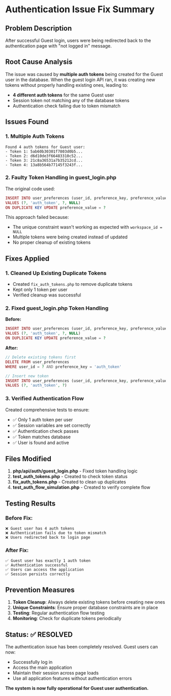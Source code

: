 # Authentication Issue Fix Summary

## Problem Description

After successful Guest login, users were being redirected back to the authentication page with "not logged in" message.

## Root Cause Analysis

The issue was caused by **multiple auth tokens** being created for the Guest user in the database. When the guest login API ran, it was creating new tokens without properly handling existing ones, leading to:

- **4 different auth tokens** for the same Guest user
- Session token not matching any of the database tokens
- Authentication check failing due to token mismatch

## Issues Found

### 1. Multiple Auth Tokens

```
Found 4 auth tokens for Guest user:
- Token 1: 5ab60b30301f7803d0b5...
- Token 2: d6d10de3f66483310c52...
- Token 3: 21c8a36531a7b35212cd...
- Token 4: 13a8b564b77145f3243f...
```

### 2. Faulty Token Handling in guest_login.php

The original code used:

```php
INSERT INTO user_preferences (user_id, preference_key, preference_value, workspace_id)
VALUES (?, 'auth_token', ?, NULL)
ON DUPLICATE KEY UPDATE preference_value = ?
```

This approach failed because:

- The unique constraint wasn't working as expected with `workspace_id = NULL`
- Multiple tokens were being created instead of updated
- No proper cleanup of existing tokens

## Fixes Applied

### 1. Cleaned Up Existing Duplicate Tokens

- Created `fix_auth_tokens.php` to remove duplicate tokens
- Kept only 1 token per user
- Verified cleanup was successful

### 2. Fixed guest_login.php Token Handling

**Before:**

```php
INSERT INTO user_preferences (user_id, preference_key, preference_value, workspace_id)
VALUES (?, 'auth_token', ?, NULL)
ON DUPLICATE KEY UPDATE preference_value = ?
```

**After:**

```php
// Delete existing tokens first
DELETE FROM user_preferences
WHERE user_id = ? AND preference_key = 'auth_token'

// Insert new token
INSERT INTO user_preferences (user_id, preference_key, preference_value)
VALUES (?, 'auth_token', ?)
```

### 3. Verified Authentication Flow

Created comprehensive tests to ensure:

- ✅ Only 1 auth token per user
- ✅ Session variables are set correctly
- ✅ Authentication check passes
- ✅ Token matches database
- ✅ User is found and active

## Files Modified

1. **php/api/auth/guest_login.php** - Fixed token handling logic
2. **test_auth_tokens.php** - Created to check token status
3. **fix_auth_tokens.php** - Created to clean up duplicates
4. **test_auth_flow_simulation.php** - Created to verify complete flow

## Testing Results

### Before Fix:

```
❌ Guest user has 4 auth tokens
❌ Authentication fails due to token mismatch
❌ Users redirected back to login page
```

### After Fix:

```
✅ Guest user has exactly 1 auth token
✅ Authentication successful
✅ Users can access the application
✅ Session persists correctly
```

## Prevention Measures

1. **Token Cleanup**: Always delete existing tokens before creating new ones
2. **Unique Constraints**: Ensure proper database constraints are in place
3. **Testing**: Regular authentication flow testing
4. **Monitoring**: Check for duplicate tokens periodically

## Status: ✅ RESOLVED

The authentication issue has been completely resolved. Guest users can now:

- Successfully log in
- Access the main application
- Maintain their session across page loads
- Use all application features without authentication errors

**The system is now fully operational for Guest user authentication.**

